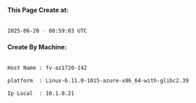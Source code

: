 
   
#### This Page Create at:

```bash

2025-06-20 - 08:59:03 UTC

```

#### Create By Machine:

```bash

Host Name : fv-az1720-142

platform  : Linux-6.11.0-1015-azure-x86_64-with-glibc2.39

Ip Local  : 10.1.0.21

```


